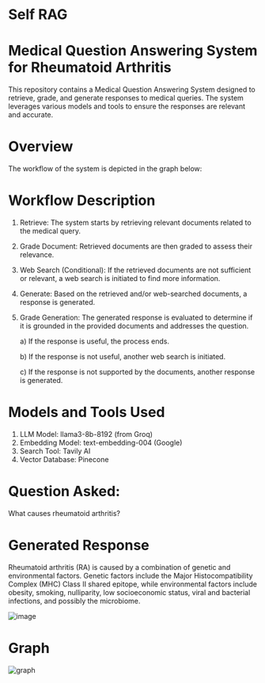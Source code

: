 # Self RAG 

# Medical Question Answering System for Rheumatoid Arthritis
This repository contains a Medical Question Answering System designed to retrieve, grade, and generate responses to medical queries. The system leverages various models and tools to ensure the responses are relevant and accurate.

# Overview
The workflow of the system is depicted in the graph below:


# Workflow Description
1) Retrieve: The system starts by retrieving relevant documents related to the medical query.
2) Grade Document: Retrieved documents are then graded to assess their relevance.
3) Web Search (Conditional): If the retrieved documents are not sufficient or relevant, a web search is initiated to find more information.
4) Generate: Based on the retrieved and/or web-searched documents, a response is generated.
5) Grade Generation: The generated response is evaluated to determine if it is grounded in the provided documents and addresses the question.
   
    a) If the response is useful, the process ends.
   
    b) If the response is not useful, another web search is initiated.
   
    c) If the response is not supported by the documents, another response is generated.

# Models and Tools Used
1) LLM Model: llama3-8b-8192 (from Groq)
2) Embedding Model: text-embedding-004 (Google)
3) Search Tool: Tavily AI
4) Vector Database: Pinecone

# Question Asked:
What causes rheumatoid arthritis?

# Generated Response
Rheumatoid arthritis (RA) is caused by a combination of genetic and environmental factors. Genetic factors include the Major Histocompatibility Complex (MHC) Class II shared epitope, while environmental factors include obesity, smoking, nulliparity, low socioeconomic status, viral and bacterial infections, and possibly the microbiome.

![image](https://github.com/gokulsabari22/med_rag/assets/57941940/2d899274-5b56-4265-b745-f189d0c00e7a)


# Graph
![graph](https://github.com/gokulsabari22/med_rag/assets/57941940/9fe2ea40-7a7d-464e-8590-a7436647037f)



